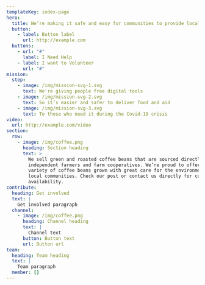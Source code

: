 ```yaml
---
templateKey: index-page
hero:
  title: We’re making it safe and easy for communities to provide local aid.
  button:
    - label: Button label
      url: http://example.com
  buttons:
    - url: "#"
      label: I Need Help
    - label: I want to Volunteer
      url: "#"
mission:
  step:
    - image: /img/mission-svg-1.svg
      text: We're giving people free digital tools
    - image: /img/mission-svg-2.svg
      text: So it’s easier and safer to deliver food and aid
    - image: /img/mission-svg-3.svg
      text: To those who need it during the Covid-19 crisis
video:
  url: http://example.com/video
section:
  row:
    - image: /img/coffee.png
      heading: Section heading
      text: >
        We sell green and roasted coffee beans that are sourced directly from
        independent farmers and farm cooperatives. We’re proud to offer a
        variety of coffee beans grown with great care for the environment and
        local communities. Check our post or contact us directly for current
        availability.
contribute:
  heading: Get involved
  text: |
    Get involved paragraph
  channel:
    - image: /img/coffee.png
      heading: Channel heading
      text: |
        Channel text
      button: Button text
      url: Button url
team:
  heading: Team heading
  text: |
    Team paragraph
  member: []
---
```

